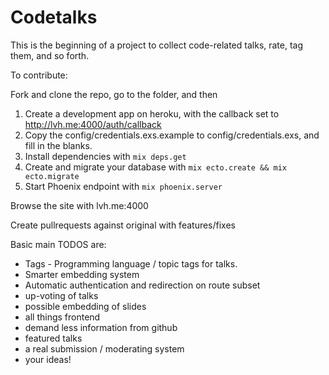 # Codetalks

This is the beginning of a project to collect code-related talks, rate, tag them, and so forth.

To contribute:

Fork and clone the repo, go to the folder, and then

  1. Create a development app on heroku, with the callback set to http://lvh.me:4000/auth/callback
  2. Copy the config/credentials.exs.example to config/credentials.exs, and fill in the blanks.
  3. Install dependencies with `mix deps.get`
  4. Create and migrate your database with `mix ecto.create && mix ecto.migrate`
  5. Start Phoenix endpoint with `mix phoenix.server`

Browse the site with lvh.me:4000

Create pullrequests against original with features/fixes

Basic main TODOS are:

 * Tags - Programming language / topic tags for talks.
 * Smarter embedding system
 * Automatic authentication and redirection on route subset
 * up-voting of talks
 * possible embedding of slides
 * all things frontend
 * demand less information from github
 * featured talks
 * a real submission / moderating system
 * your ideas!
